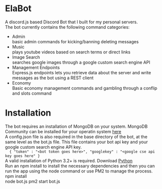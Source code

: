 # ElaBot
A discord.js based Discord Bot that I built for my personal servers.  
The bot currently contains the following command categories:
- Admin  
basic admin commands for kicking/banning deleting messages  
- Music  
plays youtube videos based on search terms or direct links  
- Image Search  
searches google images through a google custom search engine API
- Management Endpoints  
Express.js endpoints lets you retrieve data about the server and write messages as the bot using a REST client
- Economy  
Basic economy management commands and gambling through a conflip and slots command

# Installation
The bot requires an installation of MongoDB on your system. MongoDB Community can be installed for your operatin system [here](https://www.mongodb.com/try/download/community)  
A config.json file is also required in the base directory of the bot, at the same level as the bot.js file. This file contains your bot api key and your google custom search engine API key.  
``  {
        "token" : "<bot token goes here>",
        "googlekey" : "<google cse api key goes here"
    }``  
A valid installation of Python 3.2+ is required. Download [Python](https://www.python.org/)  
Run an npm install to install the necessary dependencies and then you can run the app using the node command or use PM2 to manage the process.  
    npm install  
    node bot.js
    pm2 start bot.js

